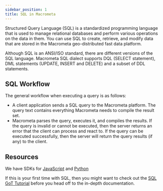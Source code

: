```yaml
---
sidebar_position: 1
title: SQL in Macrometa
---
```


Structured Query Language (SQL) is a standardized programming language that is used to manage relational databases and perform various operations on the data in them. You can use SQL to create, retrieve, and modify data that are stored in the Macrometa geo-distributed fast data platform.

Although SQL is an ANSI/ISO standard, there are different versions of the SQL language. Macrometa SQL dialect supports DQL (SELECT statement), DML statements (UPDATE, INSERT and DELETE) and a subset of DDL statements.

## SQL Workflow

The general workflow when executing a query is as follows:

- A client application sends a SQL query to the Macrometa platform. The query text contains everything Macrometa needs to compile the result set.
- Macrometa parses the query, executes it, and compiles the results. If the query is invalid or cannot be executed, then the server returns an error that the client can process and react to. If the query can be executed successfully, then the server will return the query results (if any) to the client.

## Resources

We have SDKs for [JavaScript](https://github.com/Macrometacorp/jsC8) and [Python](https://github.com/Macrometacorp/pyC8)

If this is your first time with SQL, then you might want to check out the [SQL GoT Tutorial](tutorial/index.md) before you head off to the in-depth documentation.
